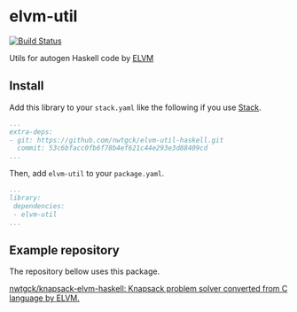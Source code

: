 # elvm-util
[![Build Status](https://travis-ci.org/nwtgck/elvm-util-haskell.svg?branch=develop)](https://travis-ci.org/nwtgck/elvm-util-haskell)

Utils for autogen Haskell code by [ELVM](https://github.com/shinh/elvmhttps://github.com/shinh/elvm)

## Install

Add this library to your `stack.yaml` like the following if you use [Stack](https://docs.haskellstack.org/en/stable/README/).

```yaml
...
extra-deps:
- git: https://github.com/nwtgck/elvm-util-haskell.git
  commit: 53c6bfacc0fb6f78b4ef621c44e293e3d88409cd
...
```

Then, add `elvm-util` to your `package.yaml`.

```yaml
...
library:
 dependencies:
 - elvm-util
...
```

## Example repository

The repository bellow uses this package.

[nwtgck/knapsack-elvm-haskell: Knapsack problem solver converted from C language by ELVM.](https://github.com/nwtgck/knapsack-elvm-haskell)
